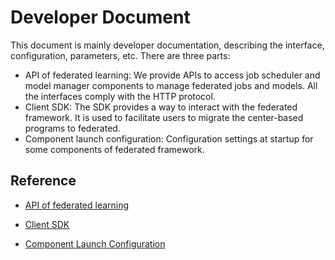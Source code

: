 
# Developer Document

This document is mainly developer documentation, describing the interface, configuration, parameters, etc. There are three parts:

- API of federated learning: We provide APIs to access job scheduler and model manager components to manage federated jobs and models. All the interfaces comply with the HTTP protocol.
- Client SDK: The SDK provides a way to interact with the federated framework. It is used to facilitate users to migrate the center-based programs to federated.
- Component launch configuration: Configuration settings at startup for some components of federated framework.


## Reference

- [API of federated learning](./apis.md)


- [Client SDK](./sdk.md)


- [Component Launch Configuration](./configurations.md)
